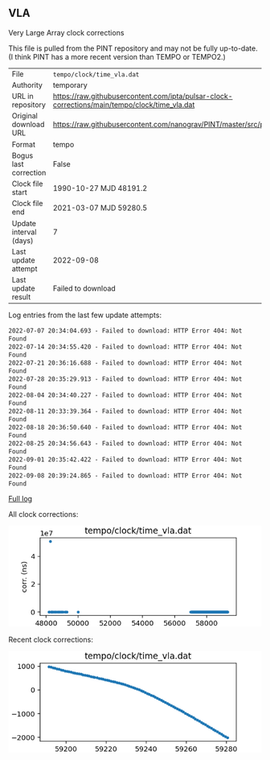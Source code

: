 
## VLA

Very Large Array clock corrections

This file is pulled from the PINT repository and may not be fully up-to-date.
(I think PINT has a more recent version than TEMPO or TEMPO2.)

|     |     |
|:--- |:--- |
| File | `tempo/clock/time_vla.dat` |
| Authority | temporary |
| URL in repository | <https://raw.githubusercontent.com/ipta/pulsar-clock-corrections/main/tempo/clock/time_vla.dat> |
| Original download URL | <https://raw.githubusercontent.com/nanograv/PINT/master/src/pint/data/runtime/time_vla.dat> |
| Format | tempo |
| Bogus last correction | False |
| Clock file start | 1990-10-27 MJD 48191.2 |
| Clock file end | 2021-03-07 MJD 59280.5 |
| Update interval (days) | 7 |
| Last update attempt | 2022-09-08 |
| Last update result | Failed to download |

Log entries from the last few update attempts:
```
2022-07-07 20:34:04.693 - Failed to download: HTTP Error 404: Not Found
2022-07-14 20:34:55.420 - Failed to download: HTTP Error 404: Not Found
2022-07-21 20:36:16.688 - Failed to download: HTTP Error 404: Not Found
2022-07-28 20:35:29.913 - Failed to download: HTTP Error 404: Not Found
2022-08-04 20:34:40.227 - Failed to download: HTTP Error 404: Not Found
2022-08-11 20:33:39.364 - Failed to download: HTTP Error 404: Not Found
2022-08-18 20:36:50.640 - Failed to download: HTTP Error 404: Not Found
2022-08-25 20:34:56.643 - Failed to download: HTTP Error 404: Not Found
2022-09-01 20:35:42.422 - Failed to download: HTTP Error 404: Not Found
2022-09-08 20:39:24.865 - Failed to download: HTTP Error 404: Not Found
```
[Full log](https://raw.githubusercontent.com/ipta/pulsar-clock-corrections/main/log/tempo/clock/time_vla.dat.log)


All clock corrections:

![plot of all clock corrections](time_vla.dat.png "All corrections")

Recent clock corrections:

![plot of recent clock corrections](time_vla.dat.short.png "Recent corrections")

